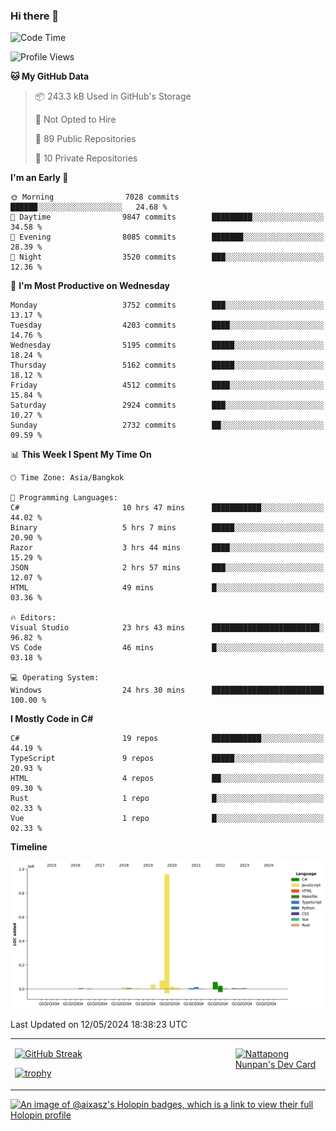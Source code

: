### Hi there 👋

<!--START_SECTION:waka-->
![Code Time](http://img.shields.io/badge/Code%20Time-1%2C645%20hrs%2021%20mins-blue)

![Profile Views](http://img.shields.io/badge/Profile%20Views-13-blue)

**🐱 My GitHub Data** 

> 📦 243.3 kB Used in GitHub's Storage 
 > 
> 🚫 Not Opted to Hire
 > 
> 📜 89 Public Repositories 
 > 
> 🔑 10 Private Repositories 
 > 
**I'm an Early 🐤** 

```text
🌞 Morning                7028 commits        ██████░░░░░░░░░░░░░░░░░░░   24.68 % 
🌆 Daytime                9847 commits        █████████░░░░░░░░░░░░░░░░   34.58 % 
🌃 Evening                8085 commits        ███████░░░░░░░░░░░░░░░░░░   28.39 % 
🌙 Night                  3520 commits        ███░░░░░░░░░░░░░░░░░░░░░░   12.36 % 
```
📅 **I'm Most Productive on Wednesday** 

```text
Monday                   3752 commits        ███░░░░░░░░░░░░░░░░░░░░░░   13.17 % 
Tuesday                  4203 commits        ████░░░░░░░░░░░░░░░░░░░░░   14.76 % 
Wednesday                5195 commits        █████░░░░░░░░░░░░░░░░░░░░   18.24 % 
Thursday                 5162 commits        █████░░░░░░░░░░░░░░░░░░░░   18.12 % 
Friday                   4512 commits        ████░░░░░░░░░░░░░░░░░░░░░   15.84 % 
Saturday                 2924 commits        ███░░░░░░░░░░░░░░░░░░░░░░   10.27 % 
Sunday                   2732 commits        ██░░░░░░░░░░░░░░░░░░░░░░░   09.59 % 
```


📊 **This Week I Spent My Time On** 

```text
🕑︎ Time Zone: Asia/Bangkok

💬 Programming Languages: 
C#                       10 hrs 47 mins      ███████████░░░░░░░░░░░░░░   44.02 % 
Binary                   5 hrs 7 mins        █████░░░░░░░░░░░░░░░░░░░░   20.90 % 
Razor                    3 hrs 44 mins       ████░░░░░░░░░░░░░░░░░░░░░   15.29 % 
JSON                     2 hrs 57 mins       ███░░░░░░░░░░░░░░░░░░░░░░   12.07 % 
HTML                     49 mins             █░░░░░░░░░░░░░░░░░░░░░░░░   03.36 % 

🔥 Editors: 
Visual Studio            23 hrs 43 mins      ████████████████████████░   96.82 % 
VS Code                  46 mins             █░░░░░░░░░░░░░░░░░░░░░░░░   03.18 % 

💻 Operating System: 
Windows                  24 hrs 30 mins      █████████████████████████   100.00 % 
```

**I Mostly Code in C#** 

```text
C#                       19 repos            ███████████░░░░░░░░░░░░░░   44.19 % 
TypeScript               9 repos             █████░░░░░░░░░░░░░░░░░░░░   20.93 % 
HTML                     4 repos             ██░░░░░░░░░░░░░░░░░░░░░░░   09.30 % 
Rust                     1 repo              █░░░░░░░░░░░░░░░░░░░░░░░░   02.33 % 
Vue                      1 repo              █░░░░░░░░░░░░░░░░░░░░░░░░   02.33 % 
```



**Timeline**

![Lines of Code chart](https://raw.githubusercontent.com/aixasz/aixasz/main/assets/bar_graph.png)


 Last Updated on 12/05/2024 18:38:23 UTC
<!--END_SECTION:waka-->

<table>
<tr>
<td width="70%" valign="top">
 
 [![GitHub Streak](http://github-readme-streak-stats.herokuapp.com?user=aixasz&theme=github-dark&hide_border=true&date_format=%5BY%20%5DM%20j)](https://git.io/streak-stats)

 [![trophy](https://github-profile-trophy.vercel.app/?username=aixasz&theme=onedark)](https://github.com/ryo-ma/github-profile-trophy)
 </td>
<td width="30%" valign="top">
 
<a href="https://app.daily.dev/aixasz"><img src="https://api.daily.dev/devcards/403207936e6547c9a85ea449e9f3abe8.png?r=re8" alt="Nattapong Nunpan's Dev Card"/></a>

 </td>
</tr>
</table>

[![An image of @aixasz's Holopin badges, which is a link to view their full Holopin profile](https://holopin.me/aixasz)](https://holopin.io/@aixasz)
 
